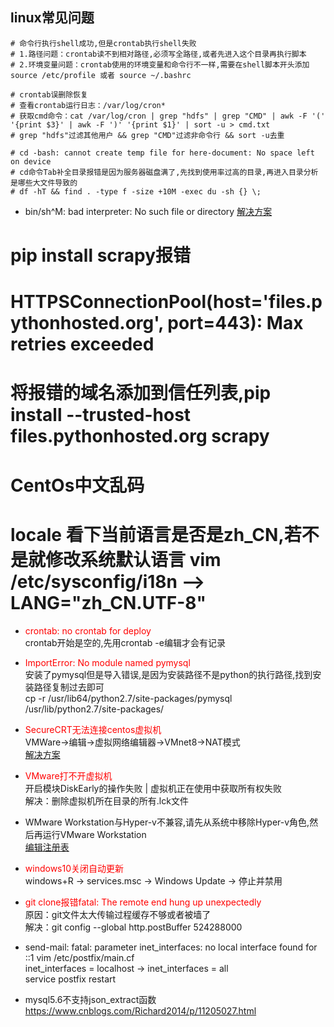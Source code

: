 ## linux常见问题
```shell
# 命令行执行shell成功,但是crontab执行shell失败
# 1.路径问题：crontab读不到相对路径,必须写全路径,或者先进入这个目录再执行脚本  
# 2.环境变量问题：crontab使用的环境变量和命令行不一样,需要在shell脚本开头添加 source /etc/profile 或者 source ~/.bashrc

# crontab误删除恢复
# 查看crontab运行日志：/var/log/cron*
# 获取cmd命令：cat /var/log/cron | grep "hdfs" | grep "CMD" | awk -F '(' '{print $3}' | awk -F ')' '{print $1}' | sort -u > cmd.txt
# grep "hdfs"过滤其他用户 && grep "CMD"过滤非命令行 && sort -u去重

# cd -bash: cannot create temp file for here-document: No space left on device
# cd命令Tab补全目录报错是因为服务器磁盘满了,先找到使用率过高的目录,再进入目录分析是哪些大文件导致的
# df -hT && find . -type f -size +10M -exec du -sh {} \;
```

- bin/sh^M: bad interpreter: No such file or directory
[解决方案](https://www.cnblogs.com/felixzh/p/6108345.html)

# pip install scrapy报错
# HTTPSConnectionPool(host='files.pythonhosted.org', port=443): Max retries exceeded
# 将报错的域名添加到信任列表,pip install --trusted-host files.pythonhosted.org scrapy

# CentOs中文乱码
# locale 看下当前语言是否是zh_CN,若不是就修改系统默认语言 vim /etc/sysconfig/i18n --> LANG="zh_CN.UTF-8"

- <font color=red>crontab: no crontab for deploy</font>  
crontab开始是空的,先用crontab -e编辑才会有记录

- <font color=red>ImportError: No module named pymysql</font>  
安装了pymysql但是导入错误,是因为安装路径不是python的执行路径,找到安装路径复制过去即可  
cp -r /usr/lib64/python2.7/site-packages/pymysql /usr/lib/python2.7/site-packages/

- <font color=red>SecureCRT无法连接centos虚拟机</font>  
VMWare->编辑->虚拟网络编辑器->VMnet8->NAT模式  
[解决方案](https://blog.csdn.net/r1142/article/details/81000966)

- <font color=red>VMware打不开虚拟机</font>  
开启模块DiskEarly的操作失败 | 虚拟机正在使用中获取所有权失败  
解决：删除虚拟机所在目录的所有.lck文件

- WMware Workstation与Hyper-v不兼容,请先从系统中移除Hyper-v角色,然后再运行VMware Workstation  
[编辑注册表](https://www.jianshu.com/p/fbab3c16f481)

- <font color=red>windows10关闭自动更新</font>  
windows+R -> services.msc -> Windows Update -> 停止并禁用

- <font color=red>git clone报错fatal: The remote end hung up unexpectedly</font>  
原因：git文件太大传输过程缓存不够或者被墙了  
解决：git config --global http.postBuffer 524288000

- send-mail: fatal: parameter inet_interfaces: no local interface found for ::1
vim  /etc/postfix/main.cf  
inet_interfaces = localhost -> inet_interfaces = all  
service postfix restart

- mysql5.6不支持json_extract函数
https://www.cnblogs.com/Richard2014/p/11205027.html